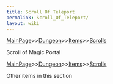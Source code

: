 ```yaml
---
title: Scroll Of Teleport
permalink: Scroll_Of_Teleport/
layout: wiki
---
```


[MainPage](/keeperrl_wiki/ "wikilink")>>[Dungeon](/keeperrl_wiki/Dungeon "wikilink")>>[Items](/keeperrl_wiki/Items "wikilink")>>[Scrolls](/keeperrl_wiki/Scrolls "wikilink")

 Scroll of Magic Portal 

[MainPage](/keeperrl_wiki/ "wikilink")>>[Dungeon](/keeperrl_wiki/Dungeon "wikilink")>>[Items](/keeperrl_wiki/Items "wikilink")>>[Scrolls](/keeperrl_wiki/Scrolls "wikilink")

Other items in this section
